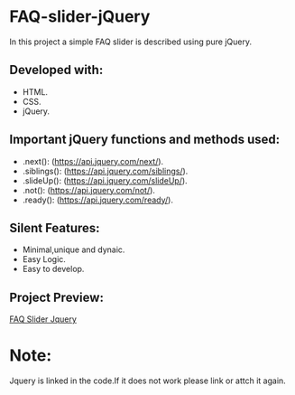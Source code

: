 # FAQ-slider-jQuery

In this project a simple FAQ slider is described using pure jQuery.

## Developed with:

* HTML.
* CSS.
* jQuery.

## Important jQuery functions and methods used:

* .next(): (https://api.jquery.com/next/).
* .siblings(): (https://api.jquery.com/siblings/).
* .slideUp(): (https://api.jquery.com/slideUp/).
* .not(): (https://api.jquery.com/not/).
* .ready(): (https://api.jquery.com/ready/).

## Silent Features:

* Minimal,unique and dynaic.
* Easy Logic.
* Easy to develop.

## Project Preview:

[FAQ Slider Jquery](https://alitahir4024.github.io/FAQ-slider-jQuery-/)

# Note:

Jquery is linked in the code.If it does not work please link or attch it again.
